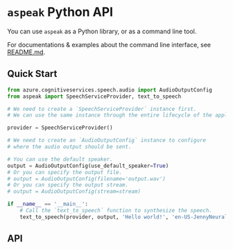 # `aspeak` Python API

You can use `aspeak` as a Python library, or as a command line tool.

For documentations & examples about the command line interface, see [README.md](README.md).

## Quick Start

```python
from azure.cognitiveservices.speech.audio import AudioOutputConfig
from aspeak import SpeechServiceProvider, text_to_speech

# We need to create a `SpeechServiceProvider` instance first.
# We can use the same instance through the entire lifecycle of the application.

provider = SpeechServiceProvider()

# We need to create an `AudioOutputConfig` instance to configure 
# where the audio output should be sent.

# You can use the default speaker.
output = AudioOutputConfig(use_default_speaker=True)
# Or you can specify the output file.
# output = AudioOutputConfig(filename='output.wav')
# Or you can specify the output stream.
# output = AudioOutputConfig(stream=stream)

if __name__ == '__main__':
    # Call the `text_to_speech` function to synthesize the speech.
    text_to_speech(provider, output, 'Hello world!', 'en-US-JennyNeural')
```

## API
